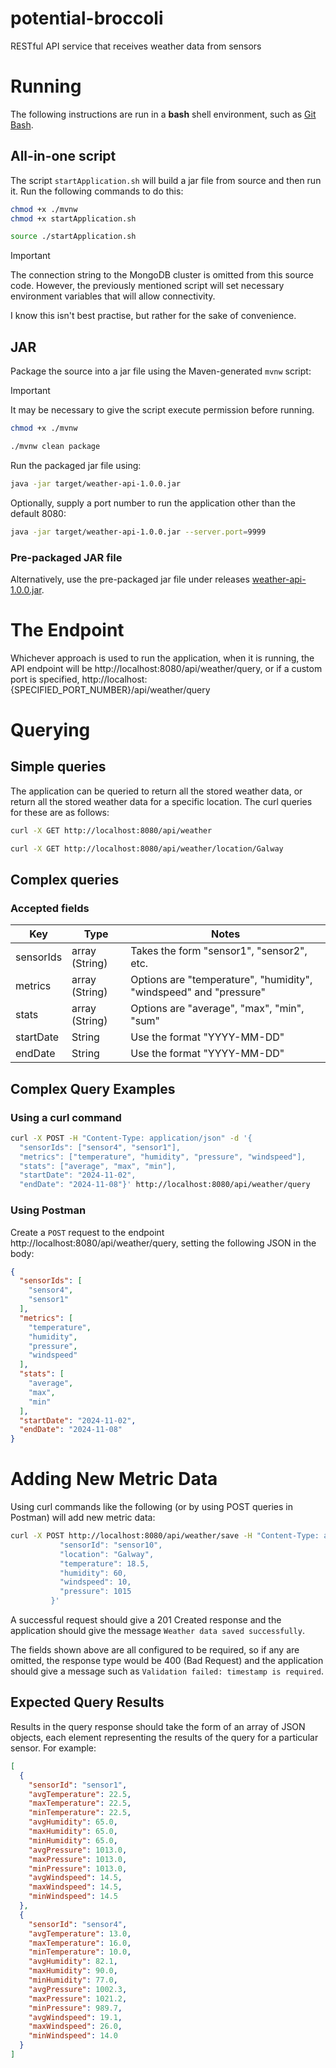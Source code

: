 # potential-broccoli

RESTful API service that receives weather data from sensors

# Running

The following instructions are run in a **bash** shell environment, such
as [Git Bash](https://git-scm.com/downloads).

## All-in-one script

The script `startApplication.sh` will build a jar file from source and then run it. Run the
following commands to do this:

```bash
chmod +x ./mvnw
chmod +x startApplication.sh

source ./startApplication.sh
```

> [!IMPORTANT]
> The connection string to the MongoDB cluster is omitted from this source code.
> However, the previously mentioned script will set necessary environment variables that will allow
> connectivity.
>
> I know this isn't best practise, but rather for the sake of convenience.

## JAR

Package the source into a jar file using the Maven-generated `mvnw` script:
> [!IMPORTANT]  
> It may be necessary to give the script execute permission before running.
> ```bash
> chmod +x ./mvnw
> ```

```bash
./mvnw clean package
```

Run the packaged jar file using:

```bash
java -jar target/weather-api-1.0.0.jar
```

Optionally, supply a port number to run the application other than the default 8080:

```bash
java -jar target/weather-api-1.0.0.jar --server.port=9999
```

### Pre-packaged JAR file

Alternatively, use the pre-packaged jar file under
releases [weather-api-1.0.0.jar](https://github.com/orourked/potential-broccoli/releases/tag/v1.0.0).

# The Endpoint

Whichever approach is used to run the application, when it is running, the API endpoint
will be http://localhost:8080/api/weather/query, or if a custom port is specified, http://localhost:
{SPECIFIED_PORT_NUMBER}/api/weather/query

# Querying

## Simple queries

The application can be queried to return all the stored weather data, or return all the stored
weather data for a specific location. The curl queries for these are as follows:

```bash
curl -X GET http://localhost:8080/api/weather

curl -X GET http://localhost:8080/api/weather/location/Galway
```

## Complex queries

### Accepted fields

| Key       | Type           | Notes                                                             |
|-----------|----------------|-------------------------------------------------------------------|
| sensorIds | array (String) | Takes the form "sensor1", "sensor2", etc.                         |
| metrics   | array (String) | Options are "temperature", "humidity", "windspeed" and "pressure" |
| stats     | array (String) | Options are "average", "max", "min", "sum"                        |
| startDate | String         | Use the format "YYYY-MM-DD"                                       |
| endDate   | String         | Use the format "YYYY-MM-DD"                                       |

## Complex Query Examples

### Using a curl command

```bash
curl -X POST -H "Content-Type: application/json" -d '{
  "sensorIds": ["sensor4", "sensor1"],
  "metrics": ["temperature", "humidity", "pressure", "windspeed"],
  "stats": ["average", "max", "min"],
  "startDate": "2024-11-02",
  "endDate": "2024-11-08"}' http://localhost:8080/api/weather/query
```

### Using Postman

Create a `POST` request to the endpoint http://localhost:8080/api/weather/query, setting the
following JSON in the body:

```json
{
  "sensorIds": [
    "sensor4",
    "sensor1"
  ],
  "metrics": [
    "temperature",
    "humidity",
    "pressure",
    "windspeed"
  ],
  "stats": [
    "average",
    "max",
    "min"
  ],
  "startDate": "2024-11-02",
  "endDate": "2024-11-08"
}
```

# Adding New Metric Data

Using curl commands like the following (or by using POST queries in Postman) will add new metric
data:

```bash
curl -X POST http://localhost:8080/api/weather/save -H "Content-Type: application/json" -d '{
           "sensorId": "sensor10",
           "location": "Galway",
           "temperature": 18.5,
           "humidity": 60,
           "windspeed": 10,
           "pressure": 1015
         }'
```

A successful request should give a 201 Created response and the application should give the message
`Weather data saved successfully`.

The fields shown above are all configured to be required, so if any are omitted, the response type
would be 400 (Bad Request) and the application should give a message such as
`Validation failed: timestamp is required`.

## Expected Query Results

Results in the query response should take the form of an array of JSON objects, each element
representing
the results of the query for a particular sensor.
For example:

```json
[
  {
    "sensorId": "sensor1",
    "avgTemperature": 22.5,
    "maxTemperature": 22.5,
    "minTemperature": 22.5,
    "avgHumidity": 65.0,
    "maxHumidity": 65.0,
    "minHumidity": 65.0,
    "avgPressure": 1013.0,
    "maxPressure": 1013.0,
    "minPressure": 1013.0,
    "avgWindspeed": 14.5,
    "maxWindspeed": 14.5,
    "minWindspeed": 14.5
  },
  {
    "sensorId": "sensor4",
    "avgTemperature": 13.0,
    "maxTemperature": 16.0,
    "minTemperature": 10.0,
    "avgHumidity": 82.1,
    "maxHumidity": 90.0,
    "minHumidity": 77.0,
    "avgPressure": 1002.3,
    "maxPressure": 1021.2,
    "minPressure": 989.7,
    "avgWindspeed": 19.1,
    "maxWindspeed": 26.0,
    "minWindspeed": 14.0
  }
]
```